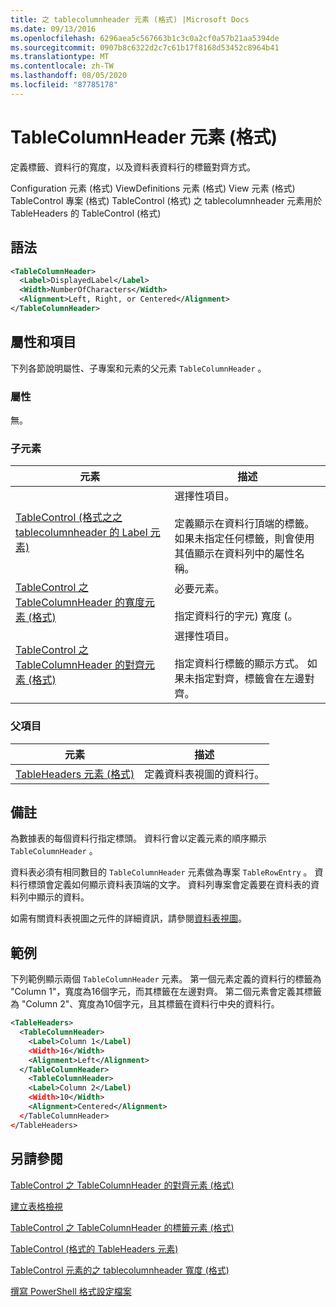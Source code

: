 ```yaml
---
title: 之 tablecolumnheader 元素 (格式) |Microsoft Docs
ms.date: 09/13/2016
ms.openlocfilehash: 6296aea5c567663b1c3c0a2cf0a57b21aa5394de
ms.sourcegitcommit: 0907b8c6322d2c7c61b17f8168d53452c8964b41
ms.translationtype: MT
ms.contentlocale: zh-TW
ms.lasthandoff: 08/05/2020
ms.locfileid: "87785178"
---
```

# <a name="tablecolumnheader-element-format"></a>TableColumnHeader 元素 (格式)

定義標籤、資料行的寬度，以及資料表資料行的標籤對齊方式。

Configuration 元素 (格式) ViewDefinitions 元素 (格式) View 元素 (格式) TableControl 專案 (格式) TableControl (格式) 之 tablecolumnheader 元素用於 TableHeaders 的 TableControl (格式) 

## <a name="syntax"></a>語法

```xml
<TableColumnHeader>
  <Label>DisplayedLabel</Label>
  <Width>NumberOfCharacters</Width>
  <Alignment>Left, Right, or Centered</Alignment>
</TableColumnHeader>
```

## <a name="attributes-and-elements"></a>屬性和項目

下列各節說明屬性、子專案和元素的父元素 `TableColumnHeader` 。

### <a name="attributes"></a>屬性

無。

### <a name="child-elements"></a>子元素

|元素|描述|
|-------------|-----------------|
|[TableControl (格式之之 tablecolumnheader 的 Label 元素) ](./label-element-for-tablecolumnheader-for-tablecontrol-format.md)|選擇性項目。<br /><br /> 定義顯示在資料行頂端的標籤。 如果未指定任何標籤，則會使用其值顯示在資料列中的屬性名稱。|
|[TableControl 之 TableColumnHeader 的寬度元素 (格式)](./width-element-for-tablecolumnheader-for-tablecontrol-format.md)|必要元素。<br /><br /> 指定資料行的字元) 寬度 (。|
|[TableControl 之 TableColumnHeader 的對齊元素 (格式)](./alignment-element-for-tablecolumnheader-for-tablecontrol-format.md)|選擇性項目。<br /><br /> 指定資料行標籤的顯示方式。 如果未指定對齊，標籤會在左邊對齊。|

### <a name="parent-elements"></a>父項目

|元素|描述|
|-------------|-----------------|
|[TableHeaders 元素 (格式)](./tableheaders-element-format.md)|定義資料表視圖的資料行。|

## <a name="remarks"></a>備註

為數據表的每個資料行指定標頭。 資料行會以定義元素的順序顯示 `TableColumnHeader` 。

資料表必須有相同數目的 `TableColumnHeader` 元素做為專案 `TableRowEntry` 。 資料行標頭會定義如何顯示資料表頂端的文字。 資料列專案會定義要在資料表的資料列中顯示的資料。

如需有關資料表視圖之元件的詳細資訊，請參閱[資料表視圖](./creating-a-table-view.md)。

## <a name="example"></a>範例

下列範例顯示兩個 `TableColumnHeader` 元素。 第一個元素定義的資料行的標籤為 "Column 1"，寬度為16個字元，而其標籤在左邊對齊。 第二個元素會定義其標籤為 "Column 2"、寬度為10個字元，且其標籤在資料行中央的資料行。

```xml
<TableHeaders>
  <TableColumnHeader>
    <Label>Column 1</Label)
    <Width>16</Width>
    <Alignment>Left</Alignment>
  </TableColumnHeader>
    <TableColumnHeader>
    <Label>Column 2</Label)
    <Width>10</Width>
    <Alignment>Centered</Alignment>
  </TableColumnHeader>
</TableHeaders>
```

## <a name="see-also"></a>另請參閱

[TableControl 之 TableColumnHeader 的對齊元素 (格式)](./alignment-element-for-tablecolumnheader-for-tablecontrol-format.md)

[建立表格檢視](./creating-a-table-view.md)

[TableControl 之 TableColumnHeader 的標籤元素 (格式)](./label-element-for-tablecolumnheader-for-tablecontrol-format.md)

[TableControl (格式的 TableHeaders 元素) ](./tableheaders-element-format.md)

[TableControl 元素的之 tablecolumnheader 寬度 (格式) ](./width-element-for-tablecolumnheader-for-tablecontrol-format.md)

[撰寫 PowerShell 格式設定檔案](./writing-a-powershell-formatting-file.md)
